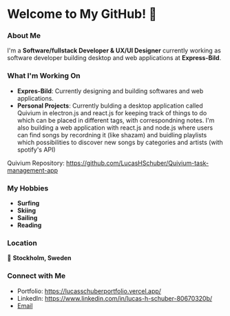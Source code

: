 # Welcome to My GitHub! 👋

### About Me

I'm a **Software/fullstack Developer & UX/UI Designer** currently working as software developer building desktop and web applications at **Express-Bild**.

### What I'm Working On

- **Expres-Bild**: Currently designing and building softwares and web applications.
- **Personal Projects**: Currently bulding a desktop application called Quivium in electron.js and react.js for keeping track of things to do which can be placed in different tags, with correspondning notes. I'm also building a web application with react.js and node.js where users can find songs by recordning it (like shazam) and buidling playlists which possibilities to discover new songs by categories and artists (with spotify's API)

Quivium Repository:
https://github.com/LucasHSchuber/Quivium-task-management-app

### My Hobbies

- **Surfing**
- **Skiing**
- **Sailing**
- **Reading** 

### Location

📍 **Stockholm, Sweden**


### Connect with Me

- Portfolio: https://lucasschuberportfolio.vercel.app/
- LinkedIn: https://www.linkedin.com/in/lucas-h-schuber-80670320b/
- [Email](mailto:lucas.hammarstrand@hotmail.com)






